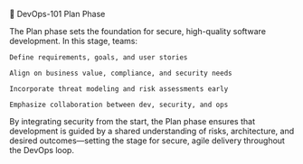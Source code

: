 🧠 DevOps-101 Plan Phase

The Plan phase sets the foundation for secure, high-quality software development. In this stage, teams:

    Define requirements, goals, and user stories

    Align on business value, compliance, and security needs

    Incorporate threat modeling and risk assessments early

    Emphasize collaboration between dev, security, and ops

By integrating security from the start, the Plan phase ensures that development is guided by a shared understanding of risks, architecture, and desired outcomes—setting the stage for secure, agile delivery throughout the DevOps loop.